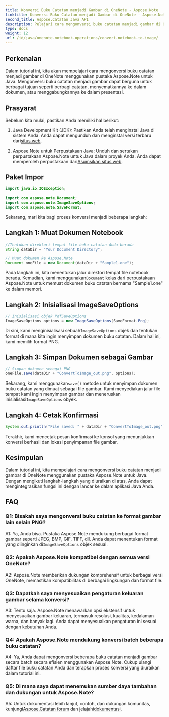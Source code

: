 ```yaml
---
title: Konversi Buku Catatan menjadi Gambar di OneNote - Aspose.Note
linktitle: Konversi Buku Catatan menjadi Gambar di OneNote - Aspose.Note
second_title: Aspose.Catatan Java API
description: Pelajari cara mengonversi buku catatan menjadi gambar di OneNote menggunakan Aspose.Note untuk Java. Integrasikan fungsi ini dengan mudah ke dalam aplikasi Java Anda.
type: docs
weight: 12
url: /id/java/onenote-notebook-operations/convert-notebook-to-image/
---
```

## Perkenalan

Dalam tutorial ini, kita akan mempelajari cara mengonversi buku catatan menjadi gambar di OneNote menggunakan pustaka Aspose.Note untuk Java. Mengonversi buku catatan menjadi gambar dapat berguna untuk berbagai tujuan seperti berbagi catatan, menyematkannya ke dalam dokumen, atau menggabungkannya ke dalam presentasi.

## Prasyarat

Sebelum kita mulai, pastikan Anda memiliki hal berikut:

1.  Java Development Kit (JDK): Pastikan Anda telah menginstal Java di sistem Anda. Anda dapat mengunduh dan menginstal versi terbaru dari[situs web](https://www.oracle.com/java/technologies/javase-jdk15-downloads.html).

2.  Aspose.Note untuk Perpustakaan Java: Unduh dan sertakan perpustakaan Aspose.Note untuk Java dalam proyek Anda. Anda dapat memperoleh perpustakaan dari[Asumsikan situs web](https://releases.aspose.com/note/java/).

## Paket Impor

```java
import java.io.IOException;

import com.aspose.note.Document;
import com.aspose.note.ImageSaveOptions;
import com.aspose.note.SaveFormat;
```

Sekarang, mari kita bagi proses konversi menjadi beberapa langkah:

## Langkah 1: Muat Dokumen Notebook

```java
//Tentukan direktori tempat file buku catatan Anda berada
String dataDir = "Your Document Directory";

// Muat dokumen ke Aspose.Note
Document oneFile = new Document(dataDir + "Sample1.one");
```

 Pada langkah ini, kita menentukan jalur direktori tempat file notebook berada. Kemudian, kami menggunakan`Document` kelas dari perpustakaan Aspose.Note untuk memuat dokumen buku catatan bernama "Sample1.one" ke dalam memori.

## Langkah 2: Inisialisasi ImageSaveOptions

```java
// Inisialisasi objek PdfSaveOptions
ImageSaveOptions options = new ImageSaveOptions(SaveFormat.Png);
```

 Di sini, kami menginisialisasi sebuah`ImageSaveOptions` objek dan tentukan format di mana kita ingin menyimpan dokumen buku catatan. Dalam hal ini, kami memilih format PNG.

## Langkah 3: Simpan Dokumen sebagai Gambar

```java
// Simpan dokumen sebagai PNG
oneFile.save(dataDir + "ConvertToImage_out.png", options);
```

 Sekarang, kami menggunakan`save()` metode untuk menyimpan dokumen buku catatan yang dimuat sebagai file gambar. Kami menyediakan jalur file tempat kami ingin menyimpan gambar dan meneruskan inisialisasi`ImageSaveOptions` obyek.

## Langkah 4: Cetak Konfirmasi

```java
System.out.println("File saved: " + dataDir + "ConvertToImage_out.png");
```

Terakhir, kami mencetak pesan konfirmasi ke konsol yang menunjukkan konversi berhasil dan lokasi penyimpanan file gambar.

## Kesimpulan

Dalam tutorial ini, kita mempelajari cara mengonversi buku catatan menjadi gambar di OneNote menggunakan pustaka Aspose.Note untuk Java. Dengan mengikuti langkah-langkah yang diuraikan di atas, Anda dapat mengintegrasikan fungsi ini dengan lancar ke dalam aplikasi Java Anda.

## FAQ

### Q1: Bisakah saya mengonversi buku catatan ke format gambar lain selain PNG?

 A1: Ya, Anda bisa. Pustaka Aspose.Note mendukung berbagai format gambar seperti JPEG, BMP, GIF, TIFF, dll. Anda dapat menentukan format yang diinginkan di`ImageSaveOptions` objek sesuai.

### Q2: Apakah Aspose.Note kompatibel dengan semua versi OneNote?

A2: Aspose.Note memberikan dukungan komprehensif untuk berbagai versi OneNote, memastikan kompatibilitas di berbagai lingkungan dan format file.

### Q3: Dapatkah saya menyesuaikan pengaturan keluaran gambar selama konversi?

A3: Tentu saja. Aspose.Note menawarkan opsi ekstensif untuk menyesuaikan gambar keluaran, termasuk resolusi, kualitas, kedalaman warna, dan banyak lagi. Anda dapat menyesuaikan pengaturan ini sesuai dengan kebutuhan Anda.

### Q4: Apakah Aspose.Note mendukung konversi batch beberapa buku catatan?

A4: Ya, Anda dapat mengonversi beberapa buku catatan menjadi gambar secara batch secara efisien menggunakan Aspose.Note. Cukup ulangi daftar file buku catatan Anda dan terapkan proses konversi yang diuraikan dalam tutorial ini.

### Q5: Di mana saya dapat menemukan sumber daya tambahan dan dukungan untuk Aspose.Note?

 A5: Untuk dokumentasi lebih lanjut, contoh, dan dukungan komunitas, kunjungi[Aspose.Catatan forum](https://forum.aspose.com/c/note/28) dan jelajahi[dokumentasi](https://reference.aspose.com/note/java/).